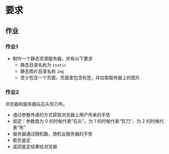 # 要求

## 作业

### 作业1
- 制作一个静态资源服务器，并有以下要求
    - 静态目录名称为 ```static```
    - 静态图片目录名称 ```img```
    - 至少包含一个页面，页面里包含<img/>标签，并拉取服务器上的图片

### 作业2
浏览器和服务器玩石头剪刀布。
- 通过参数传递的方式获取浏览器上用户传来的手势
- 规定：参数值为 0 的时候代表“石头”，为 1 的时候代表“剪刀”，为 2 的时候代表“布”
- 服务器通过随机数，随机出服务器的手势
- 胜负鉴定
- 返回鉴定结果给浏览器
